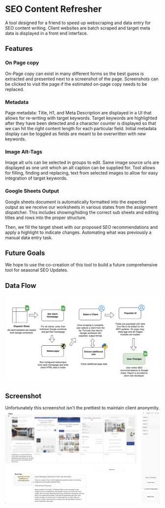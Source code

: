 # SEO Content Refresher
A tool designed for a friend to speed up webscraping and data entry for SEO content writing. Client websites are batch scraped and target meta data is displayed in a front end interface.

## Features

### On Page copy
On-Page copy can exist in many different forms so the best guess is extracted and presented next to a screenshot of the page. Screenshots can be clicked to visit the page if the estimated on-page copy needs to be replaced.

### Metadata
Page metadata: Title, H1, and Meta Description are displayed in a UI that allows for re-writing with target keywords. Target keywords are highlighted after they have been detected and a character counter is displayed so that we can hit the right content length for each particular field. Initial metadata display can be toggled as fields are meant to be overwritten with new keywords.

### Image Alt-Tags
Image alt urls can be selected in groups to edit. Same image source urls are displayed as one unit which an alt caption can be supplied for. Tool allows for filling, finding and replacing, text from selected images to allow for easy integration of target keywords.

### Google Sheets Output
Google sheets document is automatically formatted into the expected output as we receive our worksheets in various states from the assignment dispatcher. This includes showing/hiding the correct sub sheets and editing titles and rows into the proper structure.

Then, we fill the target sheet with our proposed SEO recommendations and apply a highlight to indicate changes. Automating what was previously a manual data entry task.

## Future Goals
We hope to use the co-creation of this tool to build a future comprehensive tool for seasonal SEO Updates.

## Data Flow
![FlowChart](./-DevLog/flow-diagram.png)

## Screenshot
Unfortunately this screenshot isn't the prettiest to maintain client anonymity.
![Screenshot](./-DevLog/screenshot.jpeg)
